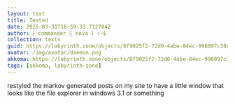 ```yaml
---
layout: text
title: Texted
date: 2025-03-31T16:59:33.712704Z
author: ⸸ commander ░ nova ⸸ :~$
collection: texts
guid: https://labyrinth.zone/objects/8f9025f2-72d0-4abe-84ec-998897c38efc
avatar: /img/avatar/daemon.png
akkoma: https://labyrinth.zone/objects/8f9025f2-72d0-4abe-84ec-998897c38efc
tags: [akkoma, labyrinth-zone]
---
```


<p>restyled the markov generated posts on my site to have a little window that looks like the file explorer in windows 3.1 or something</p>